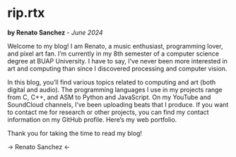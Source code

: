 # rip.rtx 
**by Renato Sanchez** - *June 2024*

Welcome to my blog! I am Renato, a music enthusiast, programming lover, and pixel art fan. I’m currently in my 8th semester of a computer science degree at BUAP University. I have to say, I’ve never been more interested in art and computing than since I discovered processing and computer vision.

In this blog, you’ll find various topics related to computing and art (both digital and audio). The programming languages I use in my projects range from C, C++, and ASM to Python and JavaScript. On my YouTube and SoundCloud channels, I’ve been uploading beats that I produce. If you want to contact me for research or other projects, you can find my contact information on my GitHub profile. Here’s my web portfolio.

Thank you for taking the time to read my blog!

-> Renato Sanchez <-
